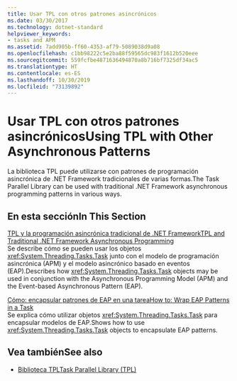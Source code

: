 ```yaml
---
title: Usar TPL con otros patrones asincrónicos
ms.date: 03/30/2017
ms.technology: dotnet-standard
helpviewer_keywords:
- tasks and APM
ms.assetid: 7add905b-ff60-4353-af79-5089038d9a08
ms.openlocfilehash: c1bb98222c5e2ba88f59565dc983f1612b520eee
ms.sourcegitcommit: 559fcfbe4871636494870a8b716bf7325df34ac5
ms.translationtype: HT
ms.contentlocale: es-ES
ms.lasthandoff: 10/30/2019
ms.locfileid: "73139892"
---
```

# <a name="using-tpl-with-other-asynchronous-patterns"></a><span data-ttu-id="02092-102">Usar TPL con otros patrones asincrónicos</span><span class="sxs-lookup"><span data-stu-id="02092-102">Using TPL with Other Asynchronous Patterns</span></span>
<span data-ttu-id="02092-103">La biblioteca TPL puede utilizarse con patrones de programación asincrónica de .NET Framework tradicionales de varias formas.</span><span class="sxs-lookup"><span data-stu-id="02092-103">The Task Parallel Library can be used with traditional .NET Framework asynchronous programming patterns in various ways.</span></span>  
  
## <a name="in-this-section"></a><span data-ttu-id="02092-104">En esta sección</span><span class="sxs-lookup"><span data-stu-id="02092-104">In This Section</span></span>  
 [<span data-ttu-id="02092-105">TPL y la programación asincrónica tradicional de .NET Framework</span><span class="sxs-lookup"><span data-stu-id="02092-105">TPL and Traditional .NET Framework Asynchronous Programming</span></span>](../../../docs/standard/parallel-programming/tpl-and-traditional-async-programming.md)  
 <span data-ttu-id="02092-106">Se describe cómo se pueden usar los objetos <xref:System.Threading.Tasks.Task> junto con el modelo de programación asincrónica (APM) y el modelo asincrónico basado en eventos (EAP).</span><span class="sxs-lookup"><span data-stu-id="02092-106">Describes how <xref:System.Threading.Tasks.Task> objects may be used in conjunction with the Asynchronous Programming Model (APM) and the Event-based Asynchronous Pattern (EAP).</span></span>  
  
 [<span data-ttu-id="02092-107">Cómo: encapsular patrones de EAP en una tarea</span><span class="sxs-lookup"><span data-stu-id="02092-107">How to: Wrap EAP Patterns in a Task</span></span>](../../../docs/standard/parallel-programming/how-to-wrap-eap-patterns-in-a-task.md)  
 <span data-ttu-id="02092-108">Se explica cómo utilizar objetos <xref:System.Threading.Tasks.Task> para encapsular modelos de EAP.</span><span class="sxs-lookup"><span data-stu-id="02092-108">Shows how to use <xref:System.Threading.Tasks.Task> objects to encapsulate EAP patterns.</span></span>  
  
## <a name="see-also"></a><span data-ttu-id="02092-109">Vea también</span><span class="sxs-lookup"><span data-stu-id="02092-109">See also</span></span>

- [<span data-ttu-id="02092-110">Biblioteca TPL</span><span class="sxs-lookup"><span data-stu-id="02092-110">Task Parallel Library (TPL)</span></span>](../../../docs/standard/parallel-programming/task-parallel-library-tpl.md)
